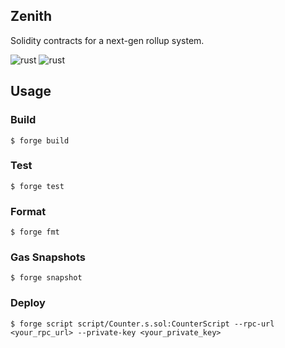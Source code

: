 ## Zenith

Solidity contracts for a next-gen rollup system.

![rust](https://github.com/init4tech/zenith/actions/workflows/test.yml/badge.svg) ![rust](https://github.com/init4tech/zenith/actions/workflows/cd.yml/badge.svg)

## Usage

### Build

```shell
$ forge build
```

### Test

```shell
$ forge test
```

### Format

```shell
$ forge fmt
```

### Gas Snapshots

```shell
$ forge snapshot
```

### Deploy

```shell
$ forge script script/Counter.s.sol:CounterScript --rpc-url <your_rpc_url> --private-key <your_private_key>
```